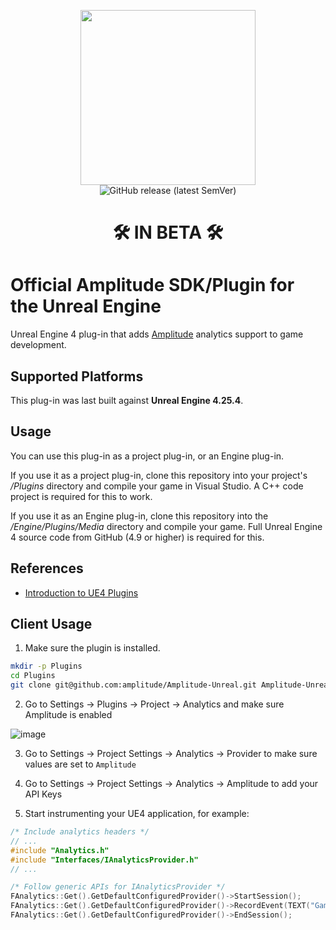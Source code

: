 <p align="center">
  <a href="https://amplitude.com" target="_blank" align="center">
    <img src="https://static.amplitude.com/lightning/46c85bfd91905de8047f1ee65c7c93d6fa9ee6ea/static/media/amplitude-logo-with-text.4fb9e463.svg" width="280">
  </a>
  </br>
  <img alt="GitHub release (latest SemVer)" src="https://img.shields.io/github/v/release/amplitude/amplitude-unreal">
  <h1 align="center">🛠️ IN BETA 🛠️</h1>
</p>

# Official Amplitude SDK/Plugin for the Unreal Engine

Unreal Engine 4 plug-in that adds [Amplitude](https://www.amplitude.com) analytics support to game development.

## Supported Platforms

This plug-in was last built against **Unreal Engine 4.25.4**. 
<!-- @TODO: Add siOS and Android when they're done -->

## Usage

You can use this plug-in as a project plug-in, or an Engine plug-in.

If you use it as a project plug-in, clone this repository into your project's
*/Plugins* directory and compile your game in Visual Studio. A C++ code project
is required for this to work.

If you use it as an Engine plug-in, clone this repository into the
*/Engine/Plugins/Media* directory and compile your game. Full Unreal Engine 4
source code from GitHub (4.9 or higher) is required for this.

## References

* [Introduction to UE4 Plugins](https://wiki.unrealengine.com/An_Introduction_to_UE4_Plugins)

## Client Usage

1. Make sure the plugin is installed.

```bash
mkdir -p Plugins
cd Plugins
git clone git@github.com:amplitude/Amplitude-Unreal.git Amplitude-Unreal
```

2. Go to Settings -> Plugins -> Project -> Analytics and make sure Amplitude is enabled

![image](https://user-images.githubusercontent.com/15751908/107719580-68d65e80-6c8d-11eb-86a1-1e748fd263e7.png)

3. Go to Settings -> Project Settings -> Analytics -> Provider to make sure values are set to `Amplitude`

4. Go to Settings -> Project Settings -> Analytics -> Amplitude to add your API Keys

5. Start instrumenting your UE4 application, for example:

```c++
/* Include analytics headers */
// ...
#include "Analytics.h"
#include "Interfaces/IAnalyticsProvider.h"
// ...

/* Follow generic APIs for IAnalyticsProvider */
FAnalytics::Get().GetDefaultConfiguredProvider()->StartSession();
FAnalytics::Get().GetDefaultConfiguredProvider()->RecordEvent(TEXT("Game started"));
FAnalytics::Get().GetDefaultConfiguredProvider()->EndSession();
```
